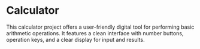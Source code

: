 # Calculator
This calculator project offers a user-friendly digital tool for performing basic arithmetic operations. It features a clean interface with number buttons, operation keys, and a clear display for input and results.
